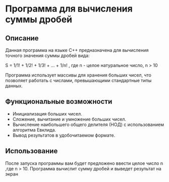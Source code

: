 # Программа для вычисления суммы дробей

## Описание

Данная программа на языке C++ предназначена для вычисления точного значения суммы дробей вида:

S = 1/1! + 1/2! + 1/3! + ... + 1/n! , где n - целое натуральное число, n > 10 

Программа использует массивы для хранения больших чисел, что позволяет работать с числами, превышающими стандартные типы данных.

## Функциональные возможности

- Инициализация больших чисел.
- Сложение, вычитание и умножение больших чисел.
- Вычисление наибольшего общего делителя (НОД) с использованием алгоритма Евклида.
- Вывод результатов в удобочитаемом формате.

## Использование

После запуска программы вам будет предложено ввести целое число n ,где n > 10. Программа вычислит сумму дробей и выведет результат на экран
